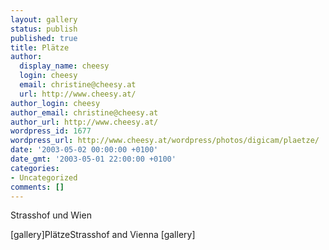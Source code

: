 ```yaml
---
layout: gallery
status: publish
published: true
title: Plätze
author:
  display_name: cheesy
  login: cheesy
  email: christine@cheesy.at
  url: http://www.cheesy.at/
author_login: cheesy
author_email: christine@cheesy.at
author_url: http://www.cheesy.at/
wordpress_id: 1677
wordpress_url: http://www.cheesy.at/wordpress/photos/digicam/plaetze/
date: '2003-05-02 00:00:00 +0100'
date_gmt: '2003-05-01 22:00:00 +0100'
categories:
- Uncategorized
comments: []
---
```

<!--:de-->Strasshof und Wien
[gallery]Plätze<!--:--><!--:en-->Strasshof and Vienna
[gallery]<!--:-->
